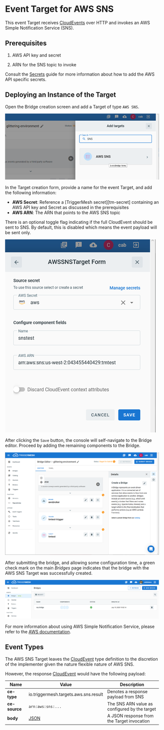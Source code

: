 # Event Target for AWS SNS

This event Target receives [CloudEvents][ce] over HTTP and invokes an AWS
Simple Notification Service (SNS).

## Prerequisites

1. AWS API key and secret

1. ARN for the SNS topic to invoke

Consult the [Secrets](../guides/secrets.md) guide for more information about
how to add the AWS API specific secrets.

## Deploying an Instance of the Target

Open the Bridge creation screen and add a Target of type `AWS SNS`.

![Adding an SNS Target](../images/aws-targets/aws-sns-bridge-create-1.png)

In the Target creation form, provide a name for the event Target, and add the following information:

* **AWS Secret**: Reference a [TriggerMesh secret][tm-secret] containing an AWS API key and Secret as discussed in the prerequisites
* **AWS ARN**: The ARN that points to the AWS SNS topic

There is an optional toggle flag indicating if the full CloudEvent should be sent
to SNS. By default, this is disabled which means the event payload
will be sent only.

![AWS SNS Target form](../images/aws-targets/aws-sns-bridge-create-2.png)

After clicking the `Save` button, the console will self-navigate to the Bridge editor. Proceed by adding the remaining components to the Bridge.

![Bridge overview](../images/aws-targets/aws-sns-bridge-create-3.png)

After submitting the bridge, and allowing some configuration time, a green check mark on the main _Bridges_ page indicates that the bridge with the AWS SNS Target was successfully created.

![Bridge status](../images/bridge-status-green.png)

For more information about using AWS Simple Notification Service, please refer to the [AWS documentation][docs].

## Event Types

The AWS SNS Target leaves the [CloudEvent][ce] type definition to the discretion of
the implementer given the nature flexible nature of AWS SNS.

However, the response [CloudEvent][ce] would have the following payload:

| Name | Value | Description |
|---|---|---|
|**ce-type**|io.triggermesh.targets.aws.sns.result|Denotes a response payload from SNS|
|**ce-source**|`arn:aws:sns:...`|The SNS ARN value as configured by the target|
|**body**|[JSON][ce-jsonformat]|A JSON response from the Target invocation|



[ce]: https://cloudevents.io/
[docs]: https://docs.aws.amazon.com/sns/
[ce-jsonformat]: https://github.com/cloudevents/spec/blob/v1.0/json-format.md
